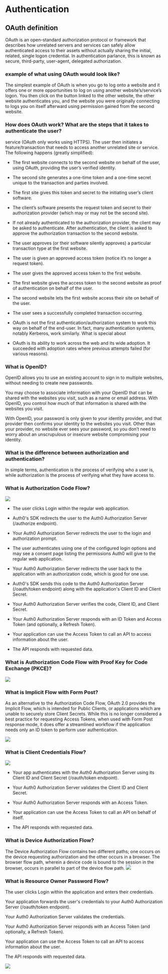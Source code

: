 # Authentication
## OAuth definition
OAuth is an open-standard authorization protocol or framework that describes how unrelated servers and services can safely allow authenticated access to their assets without actually sharing the initial, related, single logon credential. In authentication parlance, this is known as secure, third-party, user-agent, delegated authorization.

###  example of what using OAuth would look like?
The simplest example of OAuth is when you go to log onto a website and it offers one or more opportunities to log on using another website’s/service’s logon. You then click on the button linked to the other website, the other website authenticates you, and the website you were originally connecting to logs you on itself afterward using permission gained from the second website.

### How does OAuth work? What are the steps that it takes to authenticate the user?
service (OAuth only works using HTTPS). The user then initiates a feature/transaction that needs to access another unrelated site or service. The following happens (greatly simplified):

+ The first website connects to the second website on behalf of the user, using OAuth, providing the user’s verified identity.
+ The second site generates a one-time token and a one-time secret unique to the transaction and parties involved.
+ The first site gives this token and secret to the initiating user’s client software.
+ The client’s software presents the request token and secret to their authorization provider (which may or may not be the second site).
+ If not already authenticated to the authorization provider, the client may be asked to authenticate. After authentication, the client is asked to approve the authorization transaction to the second website.
+ The user approves (or their software silently approves) a particular transaction type at the first website.
+ The user is given an approved access token (notice it’s no longer a request token).
+ The user gives the approved access token to the first website.
+ The first website gives the access token to the second website as proof of authentication on behalf of the user.
+ The second website lets the first website access their site on behalf of the user.
+ The user sees a successfully completed transaction occurring.
+ OAuth is not the first authentication/authorization system to work this way on behalf of the end-user. In fact, many authentication systems, notably Kerberos, work similarly. What is special about  


+ OAuth is its ability to work across the web and its wide adoption. It succeeded with adoption rates where previous attempts failed (for various reasons).


### What is OpenID?

OpenID allows you to use an existing account to sign in to multiple websites, without needing to create new passwords.

You may choose to associate information with your OpenID that can be shared with the websites you visit, such as a name or email address. With OpenID, you control how much of that information is shared with the websites you visit.

With OpenID, your password is only given to your identity provider, and that provider then confirms your identity to the websites you visit.  Other than your provider, no website ever sees your password, so you don’t need to worry about an unscrupulous or insecure website compromising your identity.


### What is the difference between authorization and authentication?
In simple terms, authentication is the process of verifying who a user is, while authorization is the process of verifying what they have access to.

### What is Authorization Code Flow?
![](https://images.ctfassets.net/cdy7uua7fh8z/2nbNztohyR7uMcZmnUt0VU/2c017d2a2a2cdd80f097554d33ff72dd/auth-sequence-auth-code.png)
+ The user clicks Login within the regular web application.

+ Auth0's SDK redirects the user to the Auth0 Authorization Server (/authorize endpoint).

+ Your Auth0 Authorization Server redirects the user to the login and authorization prompt.

+ The user authenticates using one of the configured login options and may see a consent page listing the permissions Auth0 will give to the regular web application.

+ Your Auth0 Authorization Server redirects the user back to the application with an authorization code, which is good for one use.

+ Auth0's SDK sends this code to the Auth0 Authorization Server (/oauth/token endpoint) along with the application's Client ID and Client Secret.

+ Your Auth0 Authorization Server verifies the code, Client ID, and Client Secret.

+ Your Auth0 Authorization Server responds with an ID Token and Access Token (and optionally, a Refresh Token).

+ Your application can use the Access Token to call an API to access information about the user.

+ The API responds with requested data.

### What is Authorization Code Flow with Proof Key for Code Exchange (PKCE)?
![](https://images.ctfassets.net/cdy7uua7fh8z/3pstjSYx3YNSiJQnwKZvm5/33c941faf2e0c434a9ab1f0f3a06e13a/auth-sequence-auth-code-pkce.png)




### What is Implicit Flow with Form Post?
As an alternative to the Authorization Code Flow, OAuth 2.0 provides the Implicit Flow, which is intended for Public Clients, or applications which are unable to securely store Client Secrets. While this is no longer considered a best practice for requesting Access Tokens, when used with Form Post response mode, it does offer a streamlined workflow if the application needs only an ID token to perform user authentication.


![](https://images.ctfassets.net/cdy7uua7fh8z/6m0uE4E7Hpzbdhyh9dEuYK/e36c910ff47a7540bf27e23c02822624/auth-sequence-implicit-form-post.png)

### What is Client Credentials Flow?
![](https://images.ctfassets.net/cdy7uua7fh8z/2waLvaQdM5Fl5ZN5xUrF2F/8c5ddae68ac8dd438cdeb91fe1010fd1/auth-sequence-client-credentials.png)
+ Your app authenticates with the Auth0 Authorization Server using its Client ID and Client Secret (/oauth/token endpoint).

+ Your Auth0 Authorization Server validates the Client ID and Client Secret.

+ Your Auth0 Authorization Server responds with an Access Token.

+ Your application can use the Access Token to call an API on behalf of itself.

+ The API responds with requested data.
### What is Device Authorization Flow?
The Device Authorization Flow contains two different paths; one occurs on the device requesting authorization and the other occurs in a browser. The browser flow path, wherein a device code is bound to the session in the browser, occurs in parallel to part of the device flow path.
![](https://images.ctfassets.net/cdy7uua7fh8z/1A6jpG3W1H6SC9ZK92NyKd/40af53209f90a7c392f621f329fb4424/auth-sequence-device-auth.png)


### What is Resource Owner Password Flow?
The user clicks Login within the application and enters their credentials.

Your application forwards the user's credentials to your Auth0 Authorization Server (/oauth/token endpoint).

Your Auth0 Authorization Server validates the credentials.

Your Auth0 Authorization Server responds with an Access Token (and optionally, a Refresh Token).

Your application can use the Access Token to call an API to access information about the user.

The API responds with requested data.

![](https://images.ctfassets.net/cdy7uua7fh8z/4EeYNcnVX1RFcTy5z4lP4v/c3e4d22e6f8bf558caf07338a7388097/ROP_Grant.png)